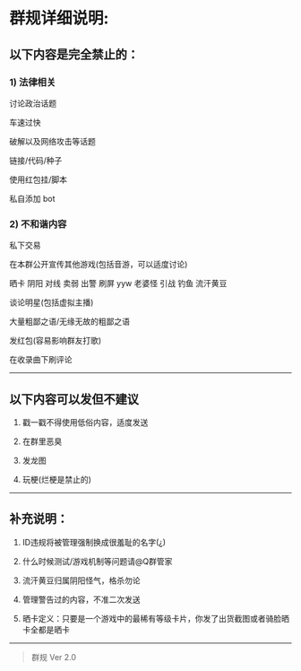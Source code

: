 # 群规详细说明:

## 以下内容是完全禁止的：

### 1) 法律相关

讨论政治话题

车速过快

破解以及网络攻击等话题

链接/代码/种子

使用红包挂/脚本

私自添加 bot

### 2) 不和谐内容

私下交易

在本群公开宣传其他游戏(包括音游，可以适度讨论)

晒卡 阴阳 对线 卖弱 出警 刷屏 yyw 老婆怪 引战 钓鱼 流汗黄豆

谈论明星(包括虚拟主播)

大量粗鄙之语/无缘无故的粗鄙之语

发红包(容易影响群友打歌)

在收录曲下刷评论

---

## 以下内容可以发但不建议

1. 戳一戳不得使用低俗内容，适度发送

2. 在群里恶臭

3. 发龙图

4. 玩梗(烂梗是禁止的)

---

## 补充说明：

1. ID违规将被管理强制换成很羞耻的名字(¿)

2. 什么时候测试/游戏机制等问题请@Q群管家

3. 流汗黄豆归属阴阳怪气，格杀勿论

4. 管理警告过的内容，不准二次发送

5. 晒卡定义：只要是一个游戏中的最稀有等级卡片，你发了出货截图或者骑脸晒卡全都是晒卡

---

> 群规 Ver 2.0
